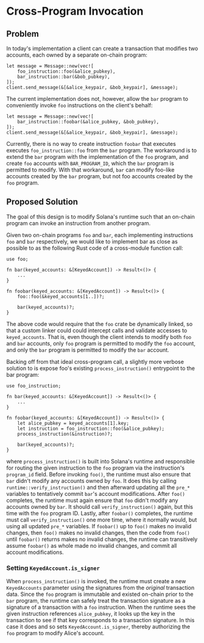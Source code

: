 # Cross-Program Invocation

## Problem

In today's implementation a client can create a transaction that modifies two
accounts, each owned by a separate on-chain program:

```rust,ignore
let message = Message::new(vec![
    foo_instruction::foo(&alice_pubkey),
    bar_instruction::bar(&bob_pubkey),
]);
client.send_message(&[&alice_keypair, &bob_keypair], &message);
```

The current implementation does not, however, allow the `bar` program to
conveniently invoke `foo` instructions on the client's behalf:

```rust,ignore
let message = Message::new(vec![
    bar_instruction::foobar(&alice_pubkey, &bob_pubkey),
]);
client.send_message(&[&alice_keypair, &bob_keypair], &message);
```

Currently, there is no way to create instruction `foobar` that executes executes
`foo_instruction::foo` from the `bar` program. The workaround is to extend the
`bar` program with the implementation of the `foo` program, and create `foo`
accounts with `BAR_PROGRAM_ID`, which the `bar` program is permitted to modify.
With that workaround, `bar` can modify foo-like accounts created by the `bar`
program, but not foo accounts created by the `foo` program.


## Proposed Solution

The goal of this design is to modify Solana's runtime such that an on-chain
program can invoke an instruction from another program.

Given two on-chain programs `foo` and `bar`, each implementing instructions
`foo` and `bar` respectively, we would like to implement bar as close as
possible to as the following Rust code of a cross-module function call:

```rust,ignore
use foo;

fn bar(keyed_accounts: &[KeyedAccount]) -> Result<()> {
    ...
}

fn foobar(keyed_accounts: &[KeyedAccount]) -> Result<()> {
    foo::foo(&keyed_accounts[1..])?;

    bar(keyed_accounts)?;
}
```

The above code would require that the `foo` crate be dynamically
linked, so that a custom linker could could intercept calls and
validate accesses to `keyed_accounts`. That is, even though the client
intends to modify both `foo` and `bar` accounts, only `foo` program is
permitted to modify the `foo` account, and only the `bar` program is
permitted to modify the `bar` account.

Backing off from that ideal cross-program call, a slightly more
verbose solution to is expose foo's existing `process_instruction()`
entrypoint to the bar program:

```rust,ignore
use foo_instruction;

fn bar(keyed_accounts: &[KeyedAccount]) -> Result<()> {
    ...
}

fn foobar(keyed_accounts: &[KeyedAccount]) -> Result<()> {
    let alice_pubkey = keyed_accounts[1].key;
    let instruction = foo_instruction::foo(&alice_pubkey);
    process_instruction(&instruction)?;

    bar(keyed_accounts)?;
}
```

where `process_instruction()` is built into Solana's runtime and responsible
for routing the given instruction to the `foo` program via the instruction's
`program_id` field. Before invoking `foo()`, the runtime must also ensure that
`bar` didn't modify any accounts owned by `foo`. It does this by calling
`runtime::verify_instruction()` and then afterward updating all the `pre_*`
variables to tentatively commit `bar`'s account modifications. After `foo()`
completes, the runtime must again ensure that `foo` didn't modify any accounts
owned by `bar`. It should call `verify_instruction()` again, but this time with
the `foo` program ID. Lastly, after `foobar()` completes, the runtime must call
`verify_instruction()` one more time, where it normally would, but using all
updated `pre_*` variables.  If `foobar()` up to `foo()` makes no invalid
changes, then `foo()` makes no invalid changes, then the code from `foo()`
until `foobar()` returns makes no invalid changes, the runtime can transitively
assume `foobar()` as whole made no invalid changes, and commit all account
modifications.

### Setting `KeyedAccount.is_signer`

When `process_instruction()` is invoked, the runtime must create a new
`KeyedAccounts` parameter using the signatures from the *original* transaction
data. Since the `foo` program is immutable and existed on-chain prior to the
`bar` program, the runtime can safely treat the transaction signature as a
signature of a transaction with a `foo` instruction. When the runtime sees the
given instruction references `alice_pubkey`, it looks up the key in the
transaction to see if that key corresponds to a transaction signature. In this
case it does and so sets `KeyedAccount.is_signer`, thereby authorizing the
`foo` program to modify Alice's account.

